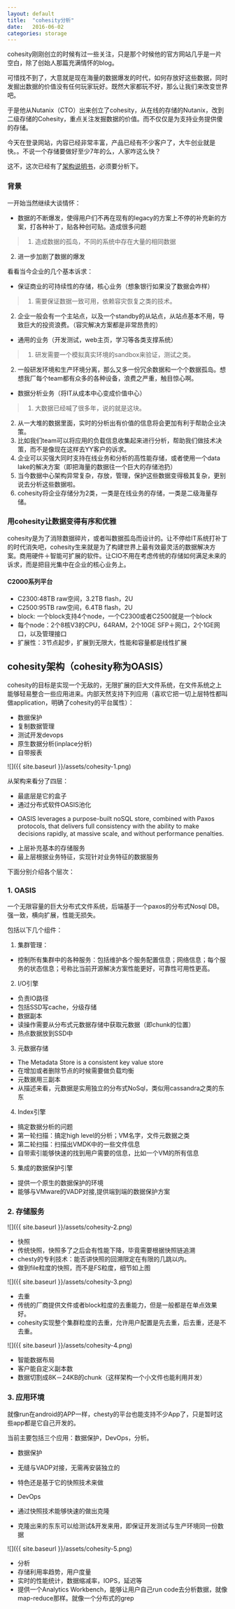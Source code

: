 ```yaml
---
layout: default
title:  "cohesity分析"
date:   2016-06-02
categories: storage
---
```


cohesity刚刚创立的时候有过一些关注，只是那个时候他的官方网站几乎是一片空白，除了创始人那篇充满情怀的blog。

可惜找不到了，大意就是现在海量的数据爆发的时代，如何存放好这些数据，同时发掘出数据的价值没有任何玩家玩好。既然大家都玩不好，那么让我们来改变世界吧。

于是他从Nutanix（CTO）出来创立了cohesity，从在线的存储的Nutanix，改到二级存储的Cohesity，重点关注发掘数据的价值。而不仅仅是为支持业务提供傻的存储。

今天在登录网站，内容已经非常丰富，产品已经有不少客户了，大牛创业就是快。。不说一个存储要做好至少7年的么，人家咋这么快？

这不，这次已经有了[架构说明书](http://13554-presscdn-0-95.pagely.netdna-cdn.com/library/2015/10/Cohesity-Architecture-WhitePaper.pdf)，必须要分析下。

### 背景

一开始当然继续大谈情怀：

- 数据的不断爆发，使得用户们不再在现有的legacy的方案上不停的补充新的方案，打各种补丁，贴各种创可贴。造成很多问题

>1. 造成数据的孤岛，不同的系统中存在大量的相同数据
2. 进一步加剧了数据的爆发

看看当今企业的几个基本诉求：

- 保证商业的可持续性的存储，核心业务（想象银行如果没了数据会咋样）

>1. 需要保证数据一致可用，依赖容灾恢复之类的技术。
2. 企业一般会有一个主站点，以及一个standby的从站点，从站点基本不用，导致巨大的投资浪费。（容灾解决方案都是非常昂贵的）

- 通用的业务（开发测试，web主页，学习等各类支撑系统）

>1. 研发需要一个模拟真实环境的sandbox来验证，测试之类。
2. 一般研发环境和生产环境分离，那么又多一份冗余数据和一个个数据孤岛。想想我厂每个team都有众多的各种设备，浪费之严重，触目惊心啊。

- 数据分析业务（将IT从成本中心变成价值中心）

>1. 大数据已经喊了很多年，说的就是这块。
2. 从一大堆的数据里面，实时的分析出有价值的信息将会更加有利于帮助企业决策。
3. 比如我们team可以将应用的负载信息收集起来进行分析，帮助我们做技术决策，而不是像现在这样去YY客户的诉求。
4. 企业可以买强大同时支持在线业务和分析的高性能存储，或者使用一个data lake的解决方案（即把海量的数据往一个巨大的存储池扔）
5. 当今数据中心架构异常复杂，存放，管理，保护这些数据变得极其复杂，更别说去分析这些数据啦。
6. cohesity将企业存储分为2类，一类是在线业务的存储，一类是二级海量存储。

### 用cohesity让数据变得有序和优雅

cohesity是为了消除数据碎片，或者叫数据孤岛而设计的。让不停给IT系统打补丁的时代消失吧，cohesity生来就是为了构建世界上最有效最灵活的数据解决方案。商用硬件＋智能可扩展的软件。让CIO不用在考虑传统的存储如何满足未来的诉求，而是把目光集中在企业的核心业务上。

#### C2000系列平台

- C2300:48TB raw空间，3.2TB flash，2U
- C2500:95TB raw空间，6.4TB flash，2U
- block: 一个block支持4个node，一个C2300或者C2500就是一个block
- 每个node：2个8核V3的CPU，64RAM，2个10GE SFP＋网口，2个1GE网口，以及管理接口
- 扩展性：3节点起步，扩展到无限大，性能和容量都是线性扩展

## cohesity架构（cohesity称为OASIS）

cohesity的目标是实现一个无敌的，无限扩展的巨大文件系统，在文件系统之上能够轻易整合一些应用进来。内部天然支持下列应用（喜欢它把一切上层特性都叫做application，明确了cohesity的平台属性）：

- 数据保护
- 复制数据管理
- 测试开发devops
- 原生数据分析(inplace分析)
- 自带报表

![]({{ site.baseurl }}/assets/cohesity-1.png)

从架构来看分了四层：

- 最底层是它的盒子
- 通过分布式软件OASIS池化
 * OASIS leverages a purpose-built noSQL store, combined with Paxos protocols, that delivers full consistency with the ability to make decisions rapidly, at massive scale, and without performance penalties.
- 上层补充基本的存储服务
- 最上层根据业务特征，实现针对业务特征的数据服务

下面分别介绍各个层次：

### 1. OASIS
一个无限容量的巨大分布式文件系统，后端基于一个paxos的分布式Nosql DB。强一致，横向扩展，性能无损失。

包括以下几个组件：

1. 集群管理：
 - 控制所有集群中的各种服务：包括维护各个服务配置信息；网络信息；每个服务的状态信息；号称比当前开源解决方案性能更好，可靠性可用性更高。
2. I/O引擎
 - 负责IO路径
 - 包括SSD写cache，分级存储
 - 数据副本
 - 读操作需要从分布式元数据存储中获取元数据（即chunk的位置）
 - 热点数据放到SSD中
3. 元数据存储
 -  The Metadata Store is a consistent key value store 
 - 在增加或者删除节点的时候需要做负载均衡
 - 元数据用三副本
 - 从描述来看，元数据是实用独立的分布式NoSql，类似用cassandra之类的东东
4. Index引擎
 - 搞定数据分析的问题
 - 第一轮扫描：搞定high level的分析；VM名字，文件元数据之类
 - 第二轮扫描：扫描出VMDK中的一些文件信息
 - 自带索引能够快速的找到用户需要的信息，比如一个VM的所有信息
5. 集成的数据保护引擎
 - 提供一个原生的数据保护的环境
 - 能够与VMware的VADP对接,提供端到端的数据保护方案

### 2. 存储服务

![]({{ site.baseurl }}/assets/cohesity-2.png)

- 快照
 - 传统快照，快照多了之后会有性能下降，毕竟需要根据快照链追溯
 - chesty的专利技术：能否讲快照的回溯限定在有限的几跳以内。
 - 做到file粒度的快照，而不是FS粒度，细节如上图

![]({{ site.baseurl }}/assets/cohesity-3.png)
- 去重
 - 传统的厂商提供文件或者block粒度的去重能力，但是一般都是在单点效果好。
 - cohesity实现整个集群粒度的去重，允许用户配置是先去重，后去重，还是不去重。

![]({{ site.baseurl }}/assets/cohesity-4.png)
- 智能数据布局
 - 客户能自定义副本数
 - 数据切割成8K－24KB的chunk（这样架构一个小文件也能利用并发）

### 3. 应用环境

就像run在android的APP一样，chesty的平台也能支持不少App了，只是暂时这些app都是它自己开发的。

当前主要包括三个应用：数据保护，DevOps，分析。

- 数据保护
 - 无缝与VADP对接，无需再安装独立的
 - 特色还是基于它的快照技术来做

- DevOps
 - 通过快照技术能够快速的做出克隆
 - 克隆出来的东东可以给测试&开发来用，即保证开发测试与生产环境同一份数据

![]({{ site.baseurl }}/assets/cohesity-5.png)

- 分析
 - 存储利用率趋势，用户度量
 - 实时的性能统计，数据缩减率，IOPS，延迟等
 - 提供一个Analytics Workbench，能够让用户自己run code去分析数据，就像map-reduce那样。就像一个分布式的grep
